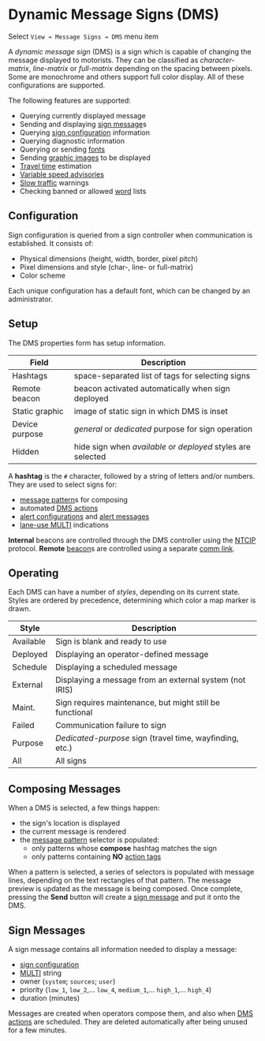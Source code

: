 # Dynamic Message Signs (DMS)

Select `View ➔ Message Signs ➔ DMS` menu item

A _dynamic message sign_ (DMS) is a sign which is capable of changing the
message displayed to motorists.  They can be classified as _character-matrix_,
_line-matrix_ or _full-matrix_ depending on the spacing between pixels.  Some
are monochrome and others support full color display.  All of these
configurations are supported.

The following features are supported:

* Querying currently displayed message
* Sending and displaying [sign message]s
* Querying [sign configuration] information
* Querying diagnostic information
* Querying or sending [fonts]
* Sending [graphic images] to be displayed
* [Travel time] estimation
* [Variable speed advisories]
* [Slow traffic] warnings
* Checking banned or allowed [word] lists

## Configuration

Sign configuration is queried from a sign controller when communication is
established.  It consists of:
- Physical dimensions (height, width, border, pixel pitch)
- Pixel dimensions and style (char-, line- or full-matrix)
- Color scheme

Each unique configuration has a default font, which can be changed by an
administrator.

## Setup

The DMS properties form has setup information.

Field          | Description
---------------|-------------------------------------------------
Hashtags       | space-separated list of tags for selecting signs
Remote beacon  | beacon activated automatically when sign deployed
Static graphic | image of static sign in which DMS is inset
Device purpose | _general_ or _dedicated_ purpose for sign operation
Hidden         | hide sign when _available_ or _deployed_ styles are selected

A **hashtag** is the `#` character, followed by a string of letters and/or
numbers.  They are used to select signs for:
- [message pattern]s for composing
- automated [DMS actions]
- [alert configurations] and [alert messages]
- [lane-use MULTI] indications

**Internal** beacons are controlled through the DMS controller using the [NTCIP]
protocol.  **Remote** [beacon]s are controlled using a separate [comm link].

## Operating

Each DMS can have a number of _styles_, depending on its current state.  Styles
are ordered by precedence, determining which color a map marker is drawn.

Style     | Description
----------|---------------------------------------
Available | Sign is blank and ready to use
Deployed  | Displaying an operator-defined message
Schedule  | Displaying a scheduled message
External  | Displaying a message from an external system (not IRIS)
Maint.    | Sign requires maintenance, but might still be functional
Failed    | Communication failure to sign
Purpose   | _Dedicated-purpose_ sign (travel time, wayfinding, etc.)
All       | All signs

## Composing Messages

When a DMS is selected, a few things happen:
- the sign's location is displayed
- the current message is rendered
- the [message pattern] selector is populated:
  * only patterns whose **compose** hashtag matches the sign
  * only patterns containing **NO** [action tags]

When a pattern is selected, a series of selectors is populated with message
lines, depending on the text rectangles of that pattern.  The message preview
is updated as the message is being composed.  Once complete, pressing the
**Send** button will create a [sign message] and put it onto the DMS.

## Sign Messages

A sign message contains all information needed to display a message:
- [sign configuration]
- [MULTI] string
- owner (`system`; `sources`; `user`)
- priority (`low_1`, `low_2`,... `low_4`, `medium_1`,... `high_1`,... `high_4`)
- duration (minutes)

Messages are created when operators compose them, and also when [DMS actions]
are scheduled.  They are deleted automatically after being unused for a few
minutes.


[action tags]: action_plans.html#dms-action-tags
[alert configurations]: alert.html#dms-hashtags
[alert messages]: alert.html#alert-messages
[beacon]: beacons.html
[comm link]: comm_links.html
[DMS actions]: action_plans.html#dms-actions
[fonts]: fonts.html
[graphic images]: graphics.html
[lane-use MULTI]: lcs.html#lane-use-multi
[message pattern]: message_patterns.html
[MULTI]: multi.html
[NTCIP]: comm_links.html#ntcip
[sign configuration]: dms.html#configuration
[sign message]: dms.html#sign-messages
[Slow traffic]: slow_warning.html
[Travel time]: travel_time.html
[Variable speed advisories]: vsa.html
[word]: words.html
